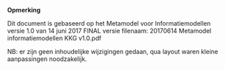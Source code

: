 **Opmerking**

Dit document is gebaseerd op het Metamodel voor Informatiemodellen versie 1.0
van 14 juni 2017
FINAL versie
filenaam: 20170614 Metamodel informatiemodellen KKG v1.0.pdf


NB: er zijn geen inhoudelijke wijzigingen gedaan, qua layout waren kleine aanpassingen noodzakelijk.
